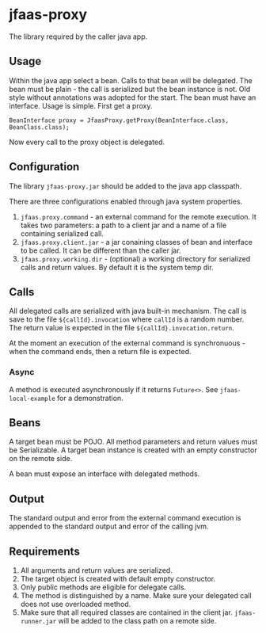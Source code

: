 # jfaas-proxy

The library required by the caller java app. 

## Usage

Within the java app select a bean. Calls to that bean will be delegated. 
The bean must be plain - the call is serialized but the bean instance is not.
Old style without annotations was adopted for the start. The bean must have an interface.
Usage is simple. First get a proxy.
```
BeanInterface proxy = JfaasProxy.getProxy(BeanInterface.class, BeanClass.class);
```
Now every call to the proxy object is delegated.

## Configuration

The library `jfaas-proxy.jar` should be added to the java app classpath.

There are three configurations enabled through java system properties.
1. `jfaas.proxy.command` - an external command for the remote execution. It takes two parameters: a path to a client jar and a name of a file containing serialized call.
2. `jfaas.proxy.client.jar` - a jar conaining classes of bean and interface to be called. It can be different than the caller jar.
3. `jfaas.proxy.working.dir` - (optional) a working directory for serialized calls and return values. By default it is the system temp dir.

## Calls

All delegated calls are serialized with java built-in mechanism. The call is save to the file `${callId}.invocation` where `callId` is a random number.
The return value is expected in the file `${callId}.invocation.return`. 

At the moment an execution of the external command is synchronuous - when the command ends, then a return file is expected.

### Async

A method is executed asynchronously if it returns `Future<>`. See `jfaas-local-example` for a demonstration.

## Beans

A target bean must be POJO. All method parameters and return values must be Serializable. A target bean instance is created with an empty constructor on the remote side.

A bean must expose an interface with delegated methods.

## Output

The standard output and error from the external command execution is appended to the standard output and error of the calling jvm.

## Requirements

1. All arguments and return values are serialized. 
2. The target object is created with default empty constructor.
3. Only public methods are eligible for delegate calls.
4. The method is distinguished by a name. Make sure your delegated call does not use overloaded method.
5. Make sure that all required classes are contained in the client jar. `jfaas-runner.jar` will be added to the class path on a remote side.
